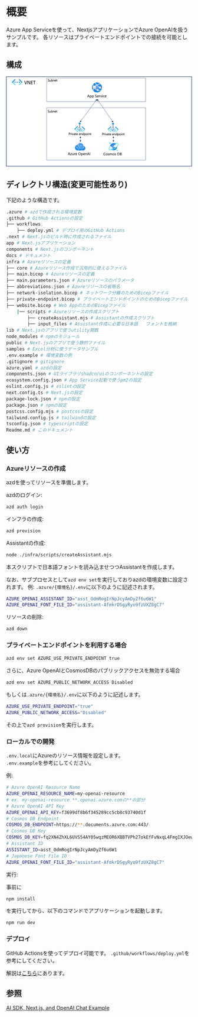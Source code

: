 # 概要

Azure App Serviceを使って、NextjsアプリケーションでAzure OpenAIを扱うサンプルです。
各リソースはプライベートエンドポイントでの接続を可能とします。

## 構成

![構成図](./docs/images/Architecture.png)

## ディレクトリ構造(変更可能性あり)

下記のような構造です。

```bash
.azure # azdで作成される環境変数
.github # GitHub Actionsの設定
├── workflows
    ├── deploy.yml # デプロイ用のGitHub Actions
.next # Next.jsのビルド時に作成されるファイル
app # Next.jsアプリケーション
components # Next.jsのコンポーネント
docs # ドキュメント
infra # Azureリソースの定義
├── core # Azureリソース作成で汎用的に使えるファイル
├── main.bicep # Azureリソースの定義
├── main.parameters.json # Azureリソースのパラメータ
├── abbreviations.json # Azureリソースの省略名
├── network-isolation.bicep # ネットワーク分離のためのBicepファイル
├── private-endpoint.bicep # プライベートエンドポイントのためのBicepファイル
├── website.bicep # Web AppのためのBicepファイル
    |── scripts # Azureリソースの作成スクリプト
        ├── createAssistant.mjs # Assistantの作成スクリプト
        ├── input_files # Assistant作成に必要な日本語   フォントを格納
lib # Next.jsのアプリで使うutility関数
node_modules # npmのモジュール
public # Next.jsのアプリで使う静的ファイル
samples # Excel分析に使うデータサンプル
.env.example # 環境変数の例
.gitignore # gitignore
azure.yaml # azdの設定
components.json # UIライブラリshadcn/uiのコンポーネントの設定
ecosystem.config.json # App Service起動で使うpm2の設定
eslint.config.js # eslintの設定
next.config.ts # Next.jsの設定
package-lock.json # npmの設定
package.json # npmの設定
postcss.config.mjs # postcssの設定
tailwind.config.js # tailwindの設定
tsconfig.json # typescriptの設定
Readme.md # このドキュメント
```

## 使い方

### Azureリソースの作成

azdを使ってリソースを準備します。

azdのログイン:

```bash
azd auth login
```

インフラの作成:

```bash
azd provision
```

Assistantの作成:

```bash
node ./infra/scripts/createAssistant.mjs
```

本スクリプトで日本語フォントを読み込ませつつAssistantを作成します。

なお、サブプロセスとして`azd env set`を実行しておりazdの環境変数に設定されます。
例:
`.azure/{環境名}/.env`に以下のように記述されます。

```bash
AZURE_OPENAI_ASSISTANT_ID="asst_OdmRogIrNpJcyAmDyZf6u6W1"
AZURE_OPENAI_FONT_FILE_ID="assistant-AfmkrDSgyRyo9fzUXZ8gC7"
```

リソースの削除:

```bash
azd down
```

### プライベートエンドポイントを利用する場合

```bash
azd env set AZURE_USE_PRIVATE_ENDPOINT true
```

さらに、Azure OpenAIとCosmosDBのパブリックアクセスを無効する場合

```bash
azd env set AZURE_PUBLIC_NETWORK_ACCESS Disabled
```

もしくは`.azure/{環境名}/.env`に以下のように記述します。

```bash
AZURE_USE_PRIVATE_ENDPOINT="true"
AZURE_PUBLIC_NETWORK_ACCESS="Disabled"
```

その上で`azd provision`を実行します。

### ローカルでの開発

`.env.local`にAzureのリソース情報を設定します。  
`.env.example`を参考にしてください。

例:

```bash
# Azure OpenAI Resource Name
AZURE_OPENAI_RESOURCE_NAME=my-openai-resource 
# ex. my-openai-resource **.openai.azure.comの**の部分
# Azure OpenAI API Key
AZURE_OPENAI_API_KEY=f3699df8b6f345289cc5cb8c93740d1f
# Cosmos DB Endpoint
COSMOS_DB_ENDPOINT=https://**.documents.azure.com:443/
# Cosmos DB Key
COSMOS_DB_KEY=fq2XN4ZhXL6UVS54AY05wqzMEOR6XBBTVPh27okEfFvNxqL4FmgIXJOewDxZp96ogWIpg4QDQMVKACDbJiRQng==
# Assistant ID
ASSISTANT_ID=asst_OdmRogIrNpJcyAmDyZf6u6W1
# Japanese Font File ID
AZURE_OPENAI_FONT_FILE_ID="assistant-AfmkrDSgyRyo9fzUXZ8gC7"
```

実行:

事前に

```bash
npm install
```

を実行してから、以下のコマンドでアプリケーションを起動します。

```bash
npm run dev
```

### デプロイ

GitHub Actionsを使ってデプロイ可能です。
`.github/workflows/deploy.yml`を参考にしてください。

解説は[こちら](./docs/Deploy.md)にあります。

## 参照

[AI SDK, Next.js, and OpenAI Chat Example](https://github.com/vercel/ai/tree/main/examples/next-openai)